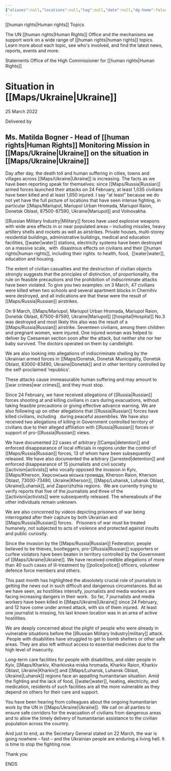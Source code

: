 ```yaml
---
{"aliases":null,"locations":null,"tag":null,"date":null,"dg-home":false,"dg-publish":true,"dg-pass-frontmatter":true,"permalink":"/situation-in-ukraine/","dgHomeLink":true,"dgPassFrontmatter":true}
---
```


[[human rights|Human rights]] Topics

The UN [[human rights|Human Rights]] Office and the mechanisms we support work on a wide range of [[human rights|human rights]] topics. Learn more about each topic, see who's involved, and find the latest news, reports, events and more.

Statements Office of the High Commissioner for [[human rights|Human Rights]]

# Situation in [[Maps/Ukraine|Ukraine]]

25 March 2022

Delivered by

## Ms. Matilda Bogner - Head of [[human rights|Human Rights]] Monitoring Mission in [[Maps/Ukraine|Ukraine]] on the situation in [[Maps/Ukraine|Ukraine]]


Day after day, the death toll and human suffering in cities, towns and villages across [[Maps/Ukraine|Ukraine]] is increasing. The facts as we have been reporting speak for themselves: since [[Maps/Russia|Russian]] armed forces launched their attacks on 24 February, at least 1,035 civilians have been killed and at least 1,650 injured. I say “at least” because we do not yet have the full picture of locations that have seen intense fighting, in particular [[Maps/Mariupol, Mariupol Urban Hromada, Mariupol Raion, Donetsk Oblast, 87500-87590, Ukraine|Mariupol]] and Volnovakha. 

[[Russian Military Industry|Military]] forces have used explosive weapons with wide area effects in or near populated areas – including missiles, heavy artillery shells and rockets as well as airstrikes. Private houses, multi-storey residential buildings, administrative buildings, medical and education facilities, [[water|water]] stations, electricity systems have been destroyed on a massive scale,  with  disastrous effects on civilians and their [[human rights|human rights]], including their rights  to health, food,  [[water|water]], education and housing.  

The extent of civilian casualties and the destruction of civilian objects strongly suggests that the principles of distinction, of proportionality, the rule on feasible precautions and the prohibition of indiscriminate attacks have been violated. To give you two examples: on 3 March, 47 civilians were killed when two schools and several apartment blocks in Chernihiv were destroyed, and all indications are that these were the result of [[Maps/Russia|Russian]] airstrikes.

On 9 March, [[Maps/Mariupol, Mariupol Urban Hromada, Mariupol Raion, Donetsk Oblast, 87500-87590, Ukraine|Mariupol]] [[hospital|Hospital]] No.3 was destroyed and most likely this also was the result of a [[Maps/Russia|Russian]] airstrike. Seventeen civilians, among them children and pregnant women, were injured. One injured woman was helped to deliver by Caesarean section soon after the attack, but neither she nor her baby survived. The doctors operated on them by candlelight. 

We are also looking into allegations of indiscriminate shelling by the Ukrainian armed forces in [[Maps/Donetsk, Donetsk Municipality, Donetsk Oblast, 83000-83490, Ukraine|Donetsk]] and in other territory controlled by the self-proclaimed ‘republics’. 

These attacks cause immeasurable human suffering and may amount to [[war crimes|war crimes]], and they must stop.

Since 24 February, we have received allegations of [[Russia|Russian]] forces shooting at and killing civilians in cars during evacuations, without taking feasible precautions or giving effective advance warning. We are also following up on other allegations that [[Russia|Russian]] forces have killed civilians, including   during peaceful assemblies. We have also received two allegations of killing in Government controlled territory of civilians due to their alleged affiliation with [[Russia|Russian]] forces or support of pro-[[Russia|Russian]] views.

We have documented 22 cases of arbitrary [[Camps|detention]] and enforced disappearance of local officials in regions under the control of [[Maps/Russia|Russian]] forces, 13 of whom have been subsequently released. We have also documented the arbitrary [[arrested|detention]] and enforced disappearance of 15 journalists and civil society [[activism|activists]] who vocally opposed the invasion in Kyiv, [[Maps/Kherson, Херсонська міська громада, Kherson Raion, Kherson Oblast, 73000-73480, Ukraine|Kherson]], [[Maps/Luhansk, Luhansk Oblast, Ukraine|Luhansk]], and Zaporizhzhia regions.  We are currently trying to verify reports that five of the journalists and three of the [[activism|activists]] were subsequently released. The whereabouts of the other individuals remain unknown.

We are also concerned by videos depicting prisoners of war being interrogated after their capture by both Ukrainian and [[Maps/Russia|Russian]] forces.   Prisoners of war must be treated humanely, not subjected to acts of violence and protected against insults and public curiosity.

Since the invasion by the [[Maps/Russia|Russian]] Federation, people believed to be thieves, bootleggers, pro-[[Russia|Russian]] supporters or curfew violators have been beaten in territory controlled by the Government of [[Maps/Ukraine|Ukraine]]. We have received credible allegations of more than 40 such cases of ill-treatment by [[police|police]] officers, volunteer defence force members and others.

This past month has highlighted the absolutely crucial role of journalists in getting the news out in such difficult and dangerous circumstances. But as we have seen, as hostilities intensify, journalists and media workers are facing increasing dangers in their work.  So far, 7 journalists and media workers have been killed in [[Maps/Ukraine|Ukraine]] since 24 February, and 12 have come under armed attack, with six of them injured.  At least one journalist is missing, his last known location was in an area of active hostilities.

We are deeply concerned about the plight of people who were already in vulnerable situations before the [[Russian Military Industry|military]] attack.  People with disabilities have struggled to get to bomb shelters or other safe areas. They are also left without access to essential medicines due to the high level of insecurity.

Long-term care facilities for people with disabilities, and older people in Kyiv, [[Maps/Kharkiv, Kharkivska miska hromada, Kharkiv Raion, Kharkiv Oblast, Ukraine|Kharkiv]] and [[Maps/Luhansk, Luhansk Oblast, Ukraine|Luhansk]] regions face an appalling humanitarian situation. Amid the fighting and the lack of food, [[water|water]], heating, electricity, and medication, residents of such facilities are all the more vulnerable as they depend on others for their care and support.  

You have been hearing from colleagues about the ongoing humanitarian work by the UN in [[Maps/Ukraine|Ukraine]].  We call on all parties to ensure safe corridors for the evacuation of civilians from dangerous areas and to allow the timely delivery of humanitarian assistance to the civilian population across the country.

And just to end, as the Secretary General stated on 22 March, the war is going nowhere – fast – and the Ukrainian people are enduring a living hell. It is time to stop the fighting now.

Thank you

ENDS

